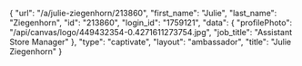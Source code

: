 {
    "url": "\/a\/julie-ziegenhorn\/213860",
    "first_name": "Julie",
    "last_name": "Ziegenhorn",
    "id": "213860",
    "login_id": "1759121",
    "data": {
        "profilePhoto": "\/api\/canvas\/logo\/449432354-0.4271611273754.jpg",
        "job_title": "Assistant Store Manager"
    },
    "type": "captivate",
    "layout": "ambassador",
    "title": "Julie Ziegenhorn"
}